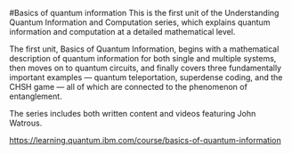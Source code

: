 #Basics of quantum information
This is the first unit of the Understanding Quantum Information and Computation series, which explains quantum information and computation at a detailed mathematical level.

The first unit, Basics of Quantum Information, begins with a mathematical description of quantum information for both single and multiple systems, then moves on to quantum circuits, and finally covers three fundamentally important examples — quantum teleportation, superdense coding, and the CHSH game — all of which are connected to the phenomenon of entanglement.

The series includes both written content and videos featuring John Watrous.

https://learning.quantum.ibm.com/course/basics-of-quantum-information
